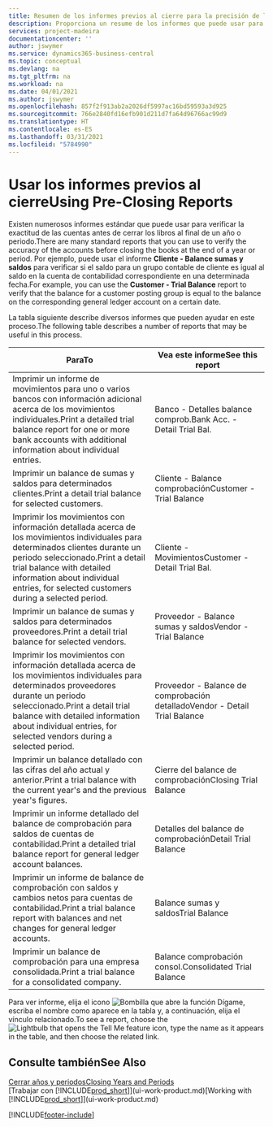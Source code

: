 ```yaml
---
title: Resumen de los informes previos al cierre para la precisión de las cuentas | Documentos de Microsoft
description: Proporciona un resume de los informes que puede usar para verificar la exactitud de las cuentas antes de cerrar los libros al final de un año o periodo.
services: project-madeira
documentationcenter: ''
author: jswymer
ms.service: dynamics365-business-central
ms.topic: conceptual
ms.devlang: na
ms.tgt_pltfrm: na
ms.workload: na
ms.date: 04/01/2021
ms.author: jswymer
ms.openlocfilehash: 857f2f913ab2a2026df5997ac16bd59593a3d925
ms.sourcegitcommit: 766e2840fd16efb901d211d7fa64d96766ac99d9
ms.translationtype: HT
ms.contentlocale: es-ES
ms.lasthandoff: 03/31/2021
ms.locfileid: "5784990"
---
```

# <a name="using-pre-closing-reports"></a><span data-ttu-id="9bccf-103">Usar los informes previos al cierre</span><span class="sxs-lookup"><span data-stu-id="9bccf-103">Using Pre-Closing Reports</span></span>
<span data-ttu-id="9bccf-104">Existen numerosos informes estándar que puede usar para verificar la exactitud de las cuentas antes de cerrar los libros al final de un año o periodo.</span><span class="sxs-lookup"><span data-stu-id="9bccf-104">There are many standard reports that you can use to verify the accuracy of the accounts before closing the books at the end of a year or period.</span></span> <span data-ttu-id="9bccf-105">Por ejemplo, puede usar el informe **Cliente - Balance sumas y saldos** para verificar si el saldo para un grupo contable de cliente es igual al saldo en la cuenta de contabilidad correspondiente en una determinada fecha.</span><span class="sxs-lookup"><span data-stu-id="9bccf-105">For example, you can use the **Customer - Trial Balance** report to verify that the balance for a customer posting group is equal to the balance on the corresponding general ledger account on a certain date.</span></span>

<span data-ttu-id="9bccf-106">La tabla siguiente describe diversos informes que pueden ayudar en este proceso.</span><span class="sxs-lookup"><span data-stu-id="9bccf-106">The following table describes a number of reports that may be useful in this process.</span></span>

| <span data-ttu-id="9bccf-107">Para</span><span class="sxs-lookup"><span data-stu-id="9bccf-107">To</span></span> | <span data-ttu-id="9bccf-108">Vea este informe</span><span class="sxs-lookup"><span data-stu-id="9bccf-108">See this report</span></span> |
| --- | --- |
| <span data-ttu-id="9bccf-109">Imprimir un informe de movimientos para uno o varios bancos con información adicional acerca de los movimientos individuales.</span><span class="sxs-lookup"><span data-stu-id="9bccf-109">Print a detailed trial balance report for one or more bank accounts with additional information about individual entries.</span></span> |<span data-ttu-id="9bccf-110">Banco - Detalles balance comprob.</span><span class="sxs-lookup"><span data-stu-id="9bccf-110">Bank Acc. - Detail Trial Bal.</span></span> |
| <span data-ttu-id="9bccf-111">Imprimir un balance de sumas y saldos para determinados clientes.</span><span class="sxs-lookup"><span data-stu-id="9bccf-111">Print a detail trial balance for selected customers.</span></span> |<span data-ttu-id="9bccf-112">Cliente - Balance comprobación</span><span class="sxs-lookup"><span data-stu-id="9bccf-112">Customer - Trial Balance</span></span> |
| <span data-ttu-id="9bccf-113">Imprimir los movimientos con información detallada acerca de los movimientos individuales para determinados clientes durante un periodo seleccionado.</span><span class="sxs-lookup"><span data-stu-id="9bccf-113">Print a detail trial balance with detailed information about individual entries, for selected customers during a selected period.</span></span> |<span data-ttu-id="9bccf-114">Cliente - Movimientos</span><span class="sxs-lookup"><span data-stu-id="9bccf-114">Customer - Detail Trial Bal.</span></span> |
| <span data-ttu-id="9bccf-115">Imprimir un balance de sumas y saldos para determinados proveedores.</span><span class="sxs-lookup"><span data-stu-id="9bccf-115">Print a detail trial balance for selected vendors.</span></span> |<span data-ttu-id="9bccf-116">Proveedor - Balance sumas y saldos</span><span class="sxs-lookup"><span data-stu-id="9bccf-116">Vendor - Trial Balance</span></span> |
| <span data-ttu-id="9bccf-117">Imprimir los movimientos con información detallada acerca de los movimientos individuales para determinados proveedores durante un periodo seleccionado.</span><span class="sxs-lookup"><span data-stu-id="9bccf-117">Print a detail trial balance with detailed information about individual entries, for selected vendors during a selected period.</span></span> |<span data-ttu-id="9bccf-118">Proveedor - Balance de comprobación detallado</span><span class="sxs-lookup"><span data-stu-id="9bccf-118">Vendor - Detail Trial Balance</span></span> |
| <span data-ttu-id="9bccf-119">Imprimir un balance detallado con las cifras del año actual y anterior.</span><span class="sxs-lookup"><span data-stu-id="9bccf-119">Print a trial balance with the current year's and the previous year's figures.</span></span> |<span data-ttu-id="9bccf-120">Cierre del balance de comprobación</span><span class="sxs-lookup"><span data-stu-id="9bccf-120">Closing Trial Balance</span></span> |
| <span data-ttu-id="9bccf-121">Imprimir un informe detallado del balance de comprobación para saldos de cuentas de contabilidad.</span><span class="sxs-lookup"><span data-stu-id="9bccf-121">Print a detailed trial balance report for general ledger account balances.</span></span> |<span data-ttu-id="9bccf-122">Detalles del balance de comprobación</span><span class="sxs-lookup"><span data-stu-id="9bccf-122">Detail Trial Balance</span></span> |
| <span data-ttu-id="9bccf-123">Imprimir un informe de balance de comprobación con saldos y cambios netos para cuentas de contabilidad.</span><span class="sxs-lookup"><span data-stu-id="9bccf-123">Print a trial balance report with balances and net changes for general ledger accounts.</span></span> |<span data-ttu-id="9bccf-124">Balance sumas y saldos</span><span class="sxs-lookup"><span data-stu-id="9bccf-124">Trial Balance</span></span> |
| <span data-ttu-id="9bccf-125">Imprimir un balance de comprobación para una empresa consolidada.</span><span class="sxs-lookup"><span data-stu-id="9bccf-125">Print a trial balance for a consolidated company.</span></span> |<span data-ttu-id="9bccf-126">Balance comprobación consol.</span><span class="sxs-lookup"><span data-stu-id="9bccf-126">Consolidated Trial Balance</span></span> |

<span data-ttu-id="9bccf-127">Para ver informe, elija el icono ![Bombilla que abre la función Dígame](media/ui-search/search_small.png "Dígame qué desea hacer"), escriba el nombre como aparece en la tabla y, a continuación, elija el vínculo relacionado.</span><span class="sxs-lookup"><span data-stu-id="9bccf-127">To see a report, choose the ![Lightbulb that opens the Tell Me feature](media/ui-search/search_small.png "Tell me what you want to do") icon, type the name as it appears in the table, and then choose the related link.</span></span>

## <a name="see-also"></a><span data-ttu-id="9bccf-128">Consulte también</span><span class="sxs-lookup"><span data-stu-id="9bccf-128">See Also</span></span>
[<span data-ttu-id="9bccf-129">Cerrar años y periodos</span><span class="sxs-lookup"><span data-stu-id="9bccf-129">Closing Years and Periods</span></span>](year-close-years-periods.md)  
<span data-ttu-id="9bccf-130">[Trabajar con [!INCLUDE[prod_short](includes/prod_short.md)]](ui-work-product.md)</span><span class="sxs-lookup"><span data-stu-id="9bccf-130">[Working with [!INCLUDE[prod_short](includes/prod_short.md)]](ui-work-product.md)</span></span>



[!INCLUDE[footer-include](includes/footer-banner.md)]